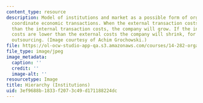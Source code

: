 ```yaml
---
content_type: resource
description: Model of institutions and market as a possible form of organization to
  coordinate economic transactions. When the external transaction costs are higher
  than the internal transaction costs, the company will grow. If the internal transaction
  costs are lower than the external costs the company will shrink, for example, by
  outsourcing. (Image courtesy of Achim Grochowski.)
file: https://ol-ocw-studio-app-qa.s3.amazonaws.com/courses/14-282-organizational-economics-spring-2009/3ef9688b1833f2073c49d171188224dc_chp_hierarchy.jpg
file_type: image/jpeg
image_metadata:
  caption: ''
  credit: ''
  image-alt: ''
resourcetype: Image
title: Hierarchy (Institutions)
uid: 3ef9688b-1833-f207-3c49-d171188224dc
---
```

